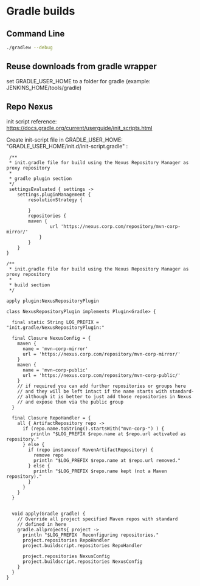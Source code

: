 # Gradle builds

## Command Line

```sh
./gradlew --debug
```

## Reuse downloads from gradle wrapper

set GRADLE_USER_HOME to a folder for gradle (example: JENKINS_HOME/tools/gradle)  

## Repo Nexus
init script reference: https://docs.gradle.org/current/userguide/init_scripts.html  

Create init-script file in GRADLE_USER_HOME: "GRADLE_USER_HOME/init.d/init-script.gradle" :  

```
 /**
 * init.gradle file for build using the Nexus Repository Manager as proxy repository
 *
 * gradle plugin section
 */
 settingsEvaluated { settings ->
    settings.pluginManagement {
        resolutionStrategy {
            
        }
        repositories {
        maven {
                url 'https://nexus.corp.com/repository/mvn-corp-mirror/'
            }
        }
    }
}

/**
 * init.gradle file for build using the Nexus Repository Manager as proxy repository
 *
 * build section
 */

apply plugin:NexusRepositoryPlugin

class NexusRepositoryPlugin implements Plugin<Gradle> {

  final static String LOG_PREFIX = "init.gradle/NexusRepositoryPlugin:"

  final Closure NexusConfig = {
    maven {
      name = 'mvn-corp-mirror'
      url = 'https://nexus.corp.com/repository/mvn-corp-mirror/'
    }
    maven {
      name = 'mvn-corp-public'
      url = 'https://nexus.corp.com/repository/mvn-corp-public/'
    }
    // if required you can add further repositories or groups here
    // and they will be left intact if the name starts with standard-
    // although it is better to just add those repositories in Nexus
    // and expose them via the public group
  }

  final Closure RepoHandler = {
    all { ArtifactRepository repo ->
      if (repo.name.toString().startsWith("mvn-corp-") ) {
         println "$LOG_PREFIX $repo.name at $repo.url activated as repository."
      } else {
        if (repo instanceof MavenArtifactRepository) {
          remove repo
          println "$LOG_PREFIX $repo.name at $repo.url removed."
        } else {
          println "$LOG_PREFIX $repo.name kept (not a Maven repository)."
        }
      }
    }
  }


  void apply(Gradle gradle) {
    // Override all project specified Maven repos with standard
    // defined in here
    gradle.allprojects{ project ->
      println "$LOG_PREFIX  Reconfiguring repositories."
      project.repositories RepoHandler
      project.buildscript.repositories RepoHandler

      project.repositories NexusConfig
      project.buildscript.repositories NexusConfig
    }
  }
}
 
```

